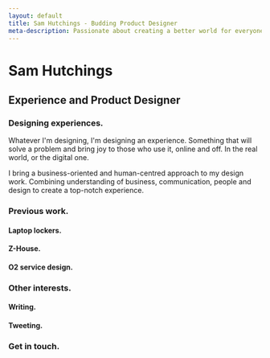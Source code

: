 ```yaml
---
layout: default
title: Sam Hutchings - Budding Product Designer
meta-description: Passionate about creating a better world for everyone, through making great products. Open to opportunities.
---
```


<div class="container-fluid remove-all-margin remove-all-padding">
  <div class="row d-flex align-items-center justify-content-center flex-column">
    <div class="col">
      <div class="card homeCard">
        <div class="card-body">
          <h1>Sam Hutchings</h1>
          <h2>Experience and Product Designer</h2>
          <h3>Designing experiences.</h3>
            <p>Whatever I'm designing, I'm designing an experience. Something that will solve a problem and bring joy to those who use it, online and off. In the real world, or the digital one.</p>
            <p>I bring a business-oriented and human-centred approach to my design work. Combining understanding of business, communication, people and design to create a top-notch experience.</p>
          <h3>Previous work.</h3>
            <h4>Laptop lockers.</h4>
            <h4>Z-House.</h4>
            <h4>O2 service design.</h4>
          <h3>Other interests.</h3>
            <h4>Writing.</h4>
            <h4>Tweeting.</h4>
            <Boardgames.</h4>
          <h3>Get in touch.</h3>
        </div>
      </div>
    </div>
  </div>
</div>
